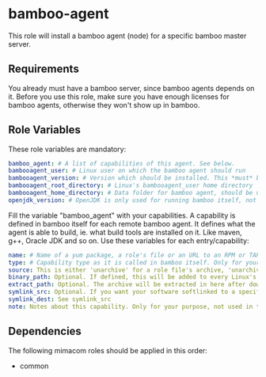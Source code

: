 bamboo-agent
============

This role will install a bamboo agent (node) for a specific bamboo master server.

Requirements
------------

You already must have a bamboo server, since bamboo agents depends on it.
Before you use this role, make sure you have enough licenses for bamboo agents, otherwise they won't show up in bamboo.

Role Variables
--------------

These role variables are mandatory:
```yaml
bamboo_agent: # A list of capabilities of this agent. See below.
bambooagent_user: # Linux user on which the bamboo agent should run
bambooagent_version: # Version which should be installed. This *must* be supported by the bamboo master server, because bamboo agent executable will be downloaded from it.
bambooagent_root_directory: # Linux's bambooagent_user home directory
bambooagent_home_directory: # Data folder for bamboo agent, should be underneath bambooagent_root_directory.
openjdk_version: # OpenJDK is only used for running bamboo itself, not for building projects hosted on bamboo. Make sure that this matches' the bamboo agent version's supported platforms.
```

Fill the variable "bamboo_agent" with your capabilities. A capability is defined in bamboo itself for each remote bamboo agent. It defines what the agent is able to build, ie. what build tools are installed on it. Like maven, g++, Oracle JDK and so on. Use these variables for each entry/capability:

```yaml
name: # Name of a yum package, a role's file or an URL to an RPM or TAR.GZ package which should be installed
type: # Capability type as it is called in bamboo itself. Only for your purpose, not used in the role itself.
source: This is either 'unarchive' for a role file's archive, 'unarchive-remote' for an archive which should be downloaded from the internet, and 'repository' if it should be installed by yum.
binary_path: Optional. If defined, this will be added to every Linux's users PATH environment variable
extract_path: Optional. The archive will be extracted in here after downloading.
symlink_src: Optional. If you want your software softlinked to a specific path, use this and 'symlink_dest'
symlink_dest: See symlink_src
note: Notes about this capability. Only for your purpose, not used in the role itself.
```

Dependencies
------------

The following mimacom roles should be applied in this order:
* common
